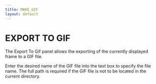```yaml
---
title: MAKE_GIF
layout: default
---
```


# EXPORT TO GIF

The Export To Gif panel allows the exporting of the currently displayed
frame to a GIF file. 

Enter the desired name of the GIF file into the text box to specify the 
file name. The full path is required if the GIF file is not to be located
in the current directory.
